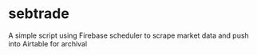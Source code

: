 # sebtrade

A simple script using Firebase scheduler to scrape market data and push into Airtable for archival
